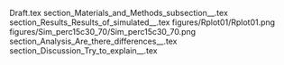 Draft.tex
section_Materials_and_Methods_subsection__.tex
section_Results_Results_of_simulated__.tex
figures/Rplot01/Rplot01.png
figures/Sim_perc15c30_70/Sim_perc15c30_70.png
section_Analysis_Are_there_differences__.tex
section_Discussion_Try_to_explain__.tex